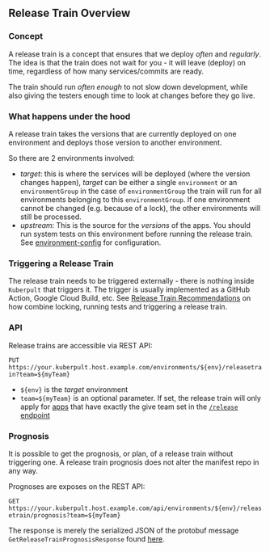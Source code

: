 
## Release Train Overview

### Concept

A release train is a concept that ensures that we deploy *often* and *regularly*.
The idea is that the train does not wait for you - it will leave (deploy) on time, regardless of how many services/commits are ready.

The train should run *often enough* to not slow down development, while also giving the testers enough time to look at changes before they go live.

### What happens under the hood

A release train takes the versions that are currently deployed on one environment and deploys those version to another environment.

So there are 2 environments involved:
* *target*:  this is where the services will be deployed (where the version changes happen), *target* can be either a single `environment` or an `environmentGroup`
  in the case of `environmentGroup` the train will run for all environments belonging to this `environmentGroup`. If one environment cannot be changed (e.g. because of a lock), the other environments will still be processed.
* *upstream*: This is the source for the *versions* of the apps. You should run system tests on this environment before running the release train.
  See [environment-config](./environment.md) for configuration.

  
### Triggering a Release Train

The release train needs to be triggered externally - there is nothing inside `Kuberpult` that triggers it.
The trigger is usually implemented as a GitHub Action, Google Cloud Build, etc.
See [Release Train Recommendations](./release-train-recommendations.md) on how combine locking, running tests and triggering a release train.


### API

Release trains are accessible via REST API:

`PUT https://your.kuberpult.host.example.com/environments/${env}/releasetrain?team=${myTeam}`

* `${env}` is the *target* environment
* `team=${myTeam}` is an optional parameter. If set, the release train will only apply for
[apps](./app.md) that have exactly the give team set in the [`/release` endpoint](./release.md)


### Prognosis


It is possible to get the prognosis, or plan, of a release train without triggering one. A release train prognosis does not alter the manifest repo in any way.


Prognoses are exposes on the REST API:


`GET https://your.kuberpult.host.example.com/api/environments/${env}/releasetrain/prognosis?team=${myTeam}`


The response is merely the serialized JSON of the protobuf message `GetReleaseTrainPrognosisResponse` found [here](https://github.com/freiheit-com/kuberpult/blob/main/pkg/api/v1/api.proto).


